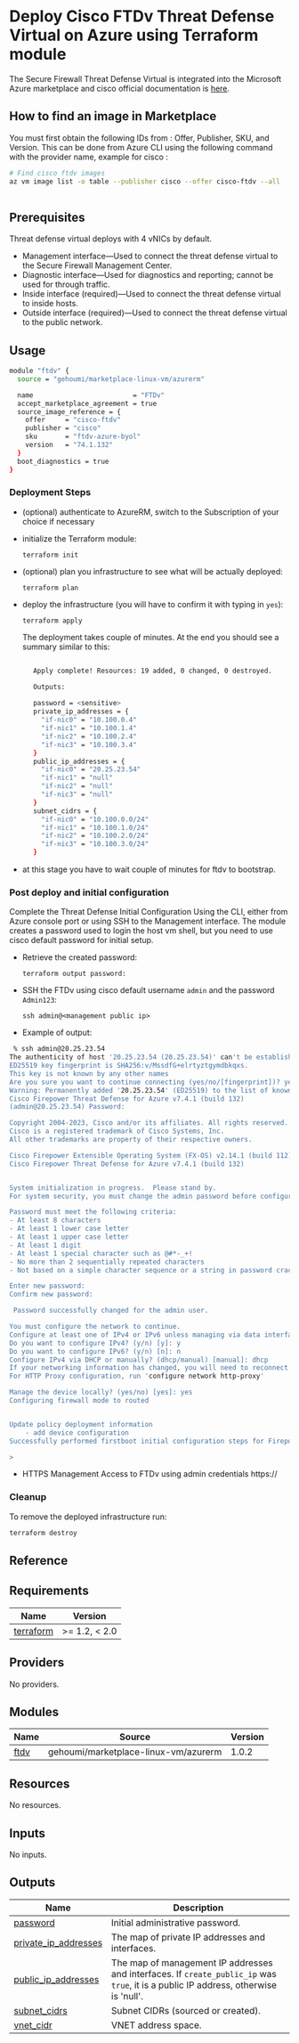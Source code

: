 # Deploy Cisco FTDv Threat Defense Virtual on Azure using Terraform module

The Secure Firewall Threat Defense Virtual is integrated into the Microsoft Azure marketplace and cisco official documentation is [here](https://www.cisco.com/c/en/us/td/docs/security/firepower/quick_start/consolidated_ftdv_gsg/ftdv-gsg/m-ftdv-azure-gsg.html).


##  How to find an image in Marketplace

You must first obtain the following IDs from : Offer, Publisher, SKU, and Version. 
This can be done from Azure CLI using the following command with the provider name, example for cisco :

```bash
# Find cisco ftdv images
az vm image list -o table --publisher cisco --offer cisco-ftdv --all
  
```

## Prerequisites

Threat defense virtual deploys with 4 vNICs by default.
- Management interface—Used to connect the threat defense virtual to the Secure Firewall Management Center.
- Diagnostic interface—Used for diagnostics and reporting; cannot be used for through traffic.
- Inside interface (required)—Used to connect the threat defense virtual to inside hosts.
- Outside interface (required)—Used to connect the threat defense virtual to the public network.

## Usage

```bash
module "ftdv" {
  source = "gehoumi/marketplace-linux-vm/azurerm"

  name                         = "FTDv"
  accept_marketplace_agreement = true
  source_image_reference = {
    offer     = "cisco-ftdv"
    publisher = "cisco"
    sku       = "ftdv-azure-byol"
    version   = "74.1.132"
  }
  boot_diagnostics = true
}
```

### Deployment Steps

* (optional) authenticate to AzureRM, switch to the Subscription of your choice if necessary
* initialize the Terraform module:

      terraform init

* (optional) plan you infrastructure to see what will be actually deployed:

      terraform plan

* deploy the infrastructure (you will have to confirm it with typing in `yes`):

      terraform apply

  The deployment takes couple of minutes. At the end you should see a summary similar to this:

```bash

      Apply complete! Resources: 19 added, 0 changed, 0 destroyed.

      Outputs:
  
      password = <sensitive>
      private_ip_addresses = {
        "if-nic0" = "10.100.0.4"
        "if-nic1" = "10.100.1.4"
        "if-nic2" = "10.100.2.4"
        "if-nic3" = "10.100.3.4"
      }
      public_ip_addresses = {
        "if-nic0" = "20.25.23.54"
        "if-nic1" = "null"
        "if-nic2" = "null"
        "if-nic3" = "null"
      }
      subnet_cidrs = {
        "if-nic0" = "10.100.0.0/24"
        "if-nic1" = "10.100.1.0/24"
        "if-nic2" = "10.100.2.0/24"
        "if-nic3" = "10.100.3.0/24"
      }
```

* at this stage you have to wait couple of minutes for ftdv to bootstrap.

### Post deploy and initial configuration

Complete the Threat Defense Initial Configuration Using the CLI, either from Azure console port or using SSH to the Management interface. The module creates a password used to login the host vm shell, but you need to use cisco default password for initial setup.

* Retrieve the created password:

      terraform output password:


* SSH the FTDv using cisco default username `admin` and the password `Admin123`:

      ssh admin@<management public ip>

* Example of output:

```bash
 % ssh admin@20.25.23.54
The authenticity of host '20.25.23.54 (20.25.23.54)' can't be established.
ED25519 key fingerprint is SHA256:v/MssdfG+elrtyztgymdbkqxs.
This key is not known by any other names
Are you sure you want to continue connecting (yes/no/[fingerprint])? yes
Warning: Permanently added '20.25.23.54' (ED25519) to the list of known hosts.
Cisco Firepower Threat Defense for Azure v7.4.1 (build 132)
(admin@20.25.23.54) Password: 

Copyright 2004-2023, Cisco and/or its affiliates. All rights reserved. 
Cisco is a registered trademark of Cisco Systems, Inc. 
All other trademarks are property of their respective owners.

Cisco Firepower Extensible Operating System (FX-OS) v2.14.1 (build 112)
Cisco Firepower Threat Defense for Azure v7.4.1 (build 132)


System initialization in progress.  Please stand by.  
For system security, you must change the admin password before configuring this device.

Password must meet the following criteria: 
- At least 8 characters
- At least 1 lower case letter
- At least 1 upper case letter
- At least 1 digit
- At least 1 special character such as @#*-_+!
- No more than 2 sequentially repeated characters
- Not based on a simple character sequence or a string in password cracking dictionary

Enter new password: 
Confirm new password: 

 Password successfully changed for the admin user.

You must configure the network to continue.
Configure at least one of IPv4 or IPv6 unless managing via data interfaces.
Do you want to configure IPv4? (y/n) [y]: y
Do you want to configure IPv6? (y/n) [n]: n
Configure IPv4 via DHCP or manually? (dhcp/manual) [manual]: dhcp
If your networking information has changed, you will need to reconnect.
For HTTP Proxy configuration, run 'configure network http-proxy'

Manage the device locally? (yes/no) [yes]: yes
Configuring firewall mode to routed


Update policy deployment information
    - add device configuration
Successfully performed firstboot initial configuration steps for Firepower Device Manager for Firepower Threat Defense.

> 
```
* HTTPS Management Access to FTDv using admin credentials
    https://<management public ip>



### Cleanup

To remove the deployed infrastructure run:

```sh
terraform destroy
```

## Reference
<!-- BEGINNING OF PRE-COMMIT-TERRAFORM DOCS HOOK -->
## Requirements

| Name | Version |
|------|---------|
| <a name="requirement_terraform"></a> [terraform](#requirement\_terraform) | >= 1.2, < 2.0 |

## Providers

No providers.

## Modules

| Name | Source | Version |
|------|--------|---------|
| <a name="module_ftdv"></a> [ftdv](#module\_ftdv) | gehoumi/marketplace-linux-vm/azurerm | 1.0.2 |

## Resources

No resources.

## Inputs

No inputs.

## Outputs

| Name | Description |
|------|-------------|
| <a name="output_password"></a> [password](#output\_password) | Initial administrative password. |
| <a name="output_private_ip_addresses"></a> [private\_ip\_addresses](#output\_private\_ip\_addresses) | The map of private IP addresses and interfaces. |
| <a name="output_public_ip_addresses"></a> [public\_ip\_addresses](#output\_public\_ip\_addresses) | The map of management IP addresses and interfaces. If `create_public_ip` was `true`, it is a public IP address, otherwise is 'null'. |
| <a name="output_subnet_cidrs"></a> [subnet\_cidrs](#output\_subnet\_cidrs) | Subnet CIDRs (sourced or created). |
| <a name="output_vnet_cidr"></a> [vnet\_cidr](#output\_vnet\_cidr) | VNET address space. |
<!-- END OF PRE-COMMIT-TERRAFORM DOCS HOOK -->
